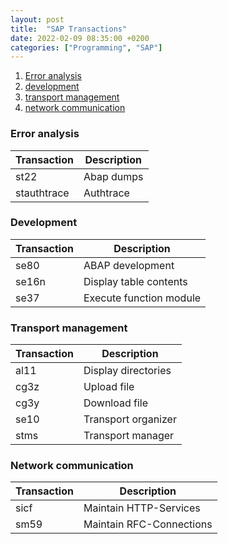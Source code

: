 ```yaml
---
layout: post
title:  "SAP Transactions"
date: 2022-02-09 08:35:00 +0200
categories: ["Programming", "SAP"]
---
```


1. [Error analysis](#Error-analysis)
1. [development](#development)
1. [transport management](#transport-management)
1. [network communication](#network-communication)

### Error analysis

| Transaction | Description |
| --- | --- |
| st22 | Abap dumps |
| stauthtrace | Authtrace |

### Development

| Transaction | Description |
| --- | --- |
| se80 | ABAP development |
| se16n | Display table contents |
| se37 | Execute function module |

### Transport management

| Transaction | Description |
| --- | --- |
| al11 | Display directories |
| cg3z | Upload file |
| cg3y | Download file |
| se10 | Transport organizer |
| stms | Transport manager |

### Network communication

| Transaction | Description |
| --- | --- |
| sicf | Maintain HTTP-Services |
| sm59 | Maintain RFC-Connections  |
